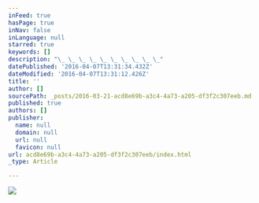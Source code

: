 ```yaml
---
inFeed: true
hasPage: true
inNav: false
inLanguage: null
starred: true
keywords: []
description: "\_ \_ \_ \_ \_ \_ \_ \_ \_ \_"
datePublished: '2016-04-07T13:31:34.432Z'
dateModified: '2016-04-07T13:31:12.426Z'
title: ''
author: []
sourcePath: _posts/2016-03-21-acd8e69b-a3c4-4a73-a205-df3f2c307eeb.md
published: true
authors: []
publisher:
  name: null
  domain: null
  url: null
  favicon: null
url: acd8e69b-a3c4-4a73-a205-df3f2c307eeb/index.html
_type: Article

---
```

![](https://the-grid-user-content.s3-us-west-2.amazonaws.com/fe4411cf-1438-47e4-9b25-5cace411ab62.jpg)